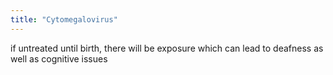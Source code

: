 ```yaml
---
title: "Cytomegalovirus"
---
```

if untreated until birth, there will be exposure which can lead to deafness as well as cognitive issues

